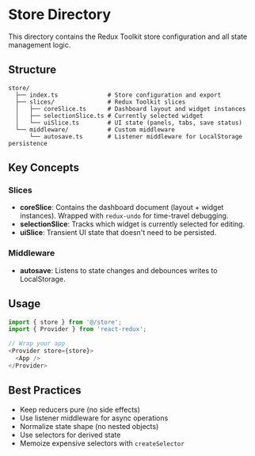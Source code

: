 # Store Directory

This directory contains the Redux Toolkit store configuration and all state management logic.

## Structure

```
store/
  ├── index.ts              # Store configuration and export
  ├── slices/               # Redux Toolkit slices
  │   ├── coreSlice.ts      # Dashboard layout and widget instances
  │   ├── selectionSlice.ts # Currently selected widget
  │   └── uiSlice.ts        # UI state (panels, tabs, save status)
  └── middleware/           # Custom middleware
      └── autosave.ts       # Listener middleware for LocalStorage persistence
```

## Key Concepts

### Slices

- **coreSlice**: Contains the dashboard document (layout + widget instances). Wrapped with `redux-undo` for time-travel debugging.
- **selectionSlice**: Tracks which widget is currently selected for editing.
- **uiSlice**: Transient UI state that doesn't need to be persisted.

### Middleware

- **autosave**: Listens to state changes and debounces writes to LocalStorage.

## Usage

```typescript
import { store } from '@/store';
import { Provider } from 'react-redux';

// Wrap your app
<Provider store={store}>
  <App />
</Provider>
```

## Best Practices

- Keep reducers pure (no side effects)
- Use listener middleware for async operations
- Normalize state shape (no nested objects)
- Use selectors for derived state
- Memoize expensive selectors with `createSelector`
